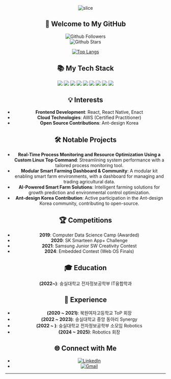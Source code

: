 <div align="center"> 
  <img src="https://capsule-render.vercel.app/api?type=slice&color=auto&height=200&text=Hello!&fontAlign=70&rotate=13&fontAlignY=25&desc=I'm%20Bab%20Shunn.&descAlign=70.&descAlignY=44" alt="slice">

  <h2>👋 Welcome to My GitHub</h2>
  
  ![Github Followers](https://img.shields.io/github/followers/parksiwoon?style=social)  
  ![Github Stars](https://img.shields.io/github/stars/parksiwoon?style=social)
  
  [![Top Langs](https://github-readme-stats.vercel.app/api/top-langs/?username=parksiwoon&langs_count=8&layout=compact&hide=Jupyter%20Notebook)](https://github.com/parksiwoon/github-readme-stats)
  
  <div align="center"><h2>📚 My Tech Stack</h2></div>
  
  <img src="https://img.shields.io/badge/react-61DAFB?style=for-the-badge&logo=react&logoColor=black"> 
  <img src="https://img.shields.io/badge/enact-0078D6?style=for-the-badge&logo=webOS&logoColor=white">
  <img src="https://img.shields.io/badge/react_native-61DAFB?style=for-the-badge&logo=react&logoColor=black"> 
  <img src="https://img.shields.io/badge/javascript-F7DF1E?style=for-the-badge&logo=javascript&logoColor=black">
  <img src="https://img.shields.io/badge/html5-E34F26?style=for-the-badge&logo=html5&logoColor=white">
  <img src="https://img.shields.io/badge/css3-1572B6?style=for-the-badge&logo=css3&logoColor=white">
  <img src="https://img.shields.io/badge/python-3776AB?style=for-the-badge&logo=python&logoColor=white">
  <img src="https://img.shields.io/badge/aws-232F3E?style=for-the-badge&logo=amazon-aws&logoColor=white">
  <img src="https://img.shields.io/badge/c++-00599C?style=for-the-badge&logo=c%2B%2B&logoColor=white">

  ## 💡 Interests
  - **Frontend Development**: React, React Native, Enact
  - **Cloud Technologies**: AWS (Certified Practitioner)
  - **Open Source Contributions**: Ant-design Korea

  ## :hammer_and_wrench: Notable Projects
  - **Real-Time Process Monitoring and Resource Optimization Using a Custom Linux Top Command**: Streamlining system performance with a tailored process monitoring tool.
  - **Modular Smart Farming Dashboard & Community**: A modular kit enabling smart farm environments, with a dashboard for managing and trading agricultural data.
  - **AI-Powered Smart Farm Solutions**: Intelligent farming solutions for growth prediction and environmental control optimization.
  - **Ant-design Korea Contribution**: Active participation in the Ant-design Korea community, contributing to open-source.

  ## 🏆 Competitions
  - **2019**: Computer Data Science Camp (Awarded)
  - **2020**: SK Smarteen App+ Challenge
  - **2021**: Samsung Junior SW Creativity Contest
  - **2024**: Embedded Contest (Web OS Finals)

  ## :mortar_board: Education
  **(2022~)**: 숭실대학교 전자정보공학부 IT융합학과

  ## :girl: Experience
  - **(2020 ~ 2021)**: 북원여자고등학교 ToP 회장
  - **(2022 ~ 2023)**: 숭실대학교 중앙 동아리 Synergy
  - **(2022 ~ )**: 숭실대학교 전자정보공학부 소모임 Robotics
  - **(2024 ~ 2025)**: Robotics 회장
  
  ## 🌐 Connect with Me
  - [![LinkedIn](https://img.shields.io/badge/linkedin-0A66C2?style=for-the-badge&logo=linkedin&logoColor=white)](https://www.linkedin.com/)
  - [![Gmail](https://img.shields.io/badge/gmail-D14836?style=for-the-badge&logo=gmail&logoColor=white)](mailto:youremail@gmail.com)

---
